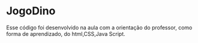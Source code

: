 # JogoDino
Esse código foi desenvolvido na aula com a orientação do professor, como forma de aprendizado,
do html,CSS,Java Script.
